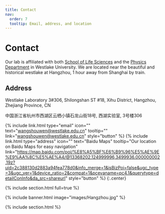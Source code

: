 ```yaml
---
title: Contact
nav:
  order: 7
  tooltip: Email, address, and location
---
```


# <i class="fas fa-envelope"></i>Contact

Our lab is affiliated with both [School of Life Sciences](https://en.westlake.edu.cn/faculty/shouwen-wang.html) and the [Physics Department](https://westlake.edu.cn/faculty/shouwen-wang.html) in Westlake University. We are located near the beautiful and historical westlake at Hangzhou, 1 hour away from Shanghai by train. 

## Address

Westlake Laboratory 3#306, Shilongshan ST #18, Xihu District, Hangzhou, Zhejiang Province, CN

中国浙江省杭州市西湖区云栖小镇石龙山街18号, 西湖实验室, 3号楼306

{%
  include link.html
  type="email"
  icon=""
  text="wangshouwen@westlake.edu.cn"
  tooltip=""
  link="wangshouwen@westlake.edu.cn"
  style="button"
%}
{%
  include link.html
  type="address"
  icon=""
  text="Baidu Maps"
  tooltip="Our location on Baidu Maps for easy navigation"
  link="https://map.baidu.com/poi/%E8%A5%BF%E6%B9%96%E5%AE%9E%E9%AA%8C%E5%AE%A4/@13368202.124999996,3499936.000000002,19z?uid=2c388130d2883a94fea778d0&info_merge=1&isBizPoi=false&ugc_type=3&ugc_ver=1&device_ratio=2&compat=1&pcevaname=pc4.1&querytype=detailConInfo&da_src=shareurl"
  style="button"
%}
{:.center}

{% include section.html full=true %}

{% include banner.html image="images/Hangzhou.jpg" %}

{% include section.html %}
